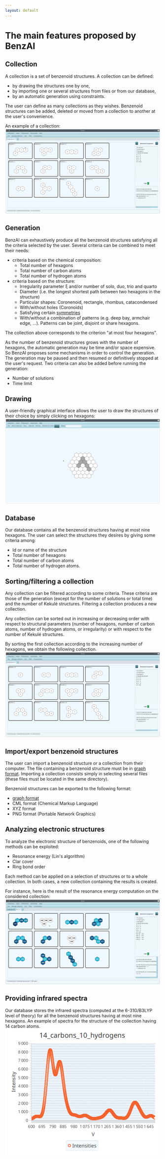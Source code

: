 ```yaml
---
layout: default
---
```


# The main features proposed by BenzAI


## Collection

A collection is a set of benzenoid structures. A collection can be defined:
* by drawing the structures one by one, 
* by importing one or several structures from files or from our database,
* by an automatic generation using constraints.

The user can define as many collections as they wishes.
Benzenoid structures can be added, deleted or moved from a collection to another at the user's convenience.

An example of a collection:
![An example of a collection](gallery/collection.png)


## Generation

BenzAI can exhaustively produce all the benzenoid structures satisfying all the criteria selected by the user.
Several criteria can be combined to meet their needs:
* criteria based on the chemical composition:
  * Total number of hexagons
  * Total number of carbon atoms
  * Total number of hydrogen atoms
* criteria based on the structure:
  * Irregularity parameter ξ and/or number of solo, duo, trio and quarto
  * Diameter (i.e. the longest shortest path between two hexagons in the structure) 
  * Particular shapes: Coronenoid, rectangle, rhombus, catacondensed
  * With/without holes (Coronoids)
  * Satisfying certain [symmetries](symmetries)
  * With/without a combination of patterns (e.g. deep bay, armchair edge, ...). Patterns can be joint, disjoint or share hexagons.

The collection above corresponds to the criterion "at most four hexagons".

As the number of benzenoid structures grows with the number of hexagons, the automatic generation may be time and/or space expensive. 
So BenzAI proposes some mechanisms in order to control the generation. The generation may be paused and then resumed or definitively stopped at the user's request.
Two criteria can also be added before running the generation:
* Number of solutions
* Time limit


## Drawing
A user-friendly graphical interface allows the user to draw the structures of their choice by simply clicking on hexagons:
![The drawing interface](gallery/drawing_interface.png)


## Database
Our database contains all the benzenoid structures having at most nine hexagons. The user can select the structures they desires by giving some criteria among:
* Id or name of the structure
* Total number of hexagons
* Total number of carbon atoms
* Total number of hydrogen atoms.


## Sorting/filtering a collection
Any collection can be filtered according to some criteria. These criteria are those of the generation (except for the number of solutions or total time) and the number of Kekulé structures. 
Filtering a collection produces a new collection.

Any collection can be sorted out in increasing or decreasing order with respect to structural parameters (number of hexagons, number of carbon atoms, number of hydrogen atoms, or irregularity) or with respect to the 
number of Kekulé structures.

By sorting the first collection according to the increasing number of hexagons, we obtain the following collection.
![An example of a sorted collection](gallery/collection_sorted.png)


## Import/export benzenoid structures
The user can import a benzenoid structure or a collection from their computer. The file containing a benzenoid structure must be in [graph format](graph_format). 
Importing a collection consists simply in selecting several files (these files must be located in the same directory).

Benzenoid structures can be exported to the following format:
* [graph format](graph_format)
* CML format (Chemical Markup Language)
* XYZ format
* PNG format (Portable Network Graphics)


## Analyzing electronic structures
To analyze the electronic structure of benzenoids, one of the following methods can be exploited:
* Resonance energy (Lin's algorithm)
* Clar cover
* Ring bond order

Each method can be applied on a selection of structures or to a whole collection. In both cases, a new collection containing the results is created.

For instance, here is the result of the resonance energy computation on the considered collection:
![Computation of resonance energy](gallery/resonance_energy.png)


## Providing infrared spectra
Our database stores the infrared spectra (computed at the 6-31G/B3LYP level of theory) for all the benzenoid structures having at most nine hexagons.
An example of spectra for the structure of the collection having 14 carbon atoms.
![Infrared spectra](gallery/14_carbons_10_hydrogens.png)
